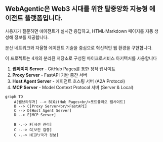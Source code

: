 ## WebAgentic은 Web3 시대를 위한 탈중앙화 지능형 에이전트 플랫폼입니다.

사용자가 질문하면 에이전트가 실시간 응답하고, HTML·Markdown 페이지를 자동 생성해 정보를 제공합니다. 

분산 네트워크와 자율형 에이전트 기술을 중심으로 혁신적인 웹 환경을 구현합니다.  

이 프로젝트는 4개의 분리된 저장소로 구성된 마이크로서비스 아키텍처를 사용합니다 

1. **웹페이지 Server** - GitHub Pages를 통한 정적 웹사이트
2. **Proxy Server** - FastAPI 기반 중간 서버
3. **Host Agent Server** - 에이전트 호스팅 서버 (A2A Protocol)
4. **MCP Server** - Model Context Protocol 서버 (Server & Local)

```mermaid
graph TD
    A[웹브라우저] --> B[GitHub Pages<br/>포트폴리오 웹사이트]
    B --> C[Proxy Server<br/>FastAPI]
    C --> D[Host Agent Server]
    D --> E[MCP Server]
    
    B -.-> F[세션 관리]
    C -.-> G[보안 검증]
    C -.-> H[IP/국가 정보]
```


<!--

**Here are some ideas to get you started:**

🙋‍♀️ A short introduction - what is your organization all about?
🌈 Contribution guidelines - how can the community get involved?
👩‍💻 Useful resources - where can the community find your docs? Is there anything else the community should know?
🍿 Fun facts - what does your team eat for breakfast?
🧙 Remember, you can do mighty things with the power of [Markdown](https://docs.github.com/github/writing-on-github/getting-started-with-writing-and-formatting-on-github/basic-writing-and-formatting-syntax)
-->
